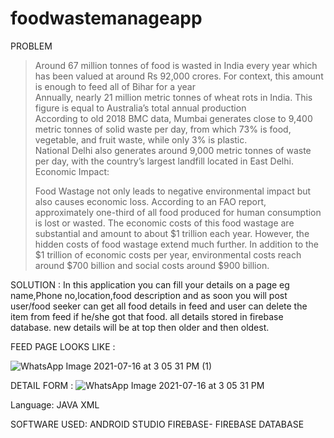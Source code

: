 # foodwastemanageapp
PROBLEM
> Around 67 million tonnes of food is wasted in India every year which has been valued at around Rs 92,000 crores. For context, this amount is enough to feed all of Bihar for a year    
> Annually, nearly 21 million metric tonnes of wheat rots in India. This figure is equal to Australia’s total annual production    
> According to old 2018 BMC data, Mumbai generates close to 9,400 metric tonnes of solid waste per day, from which 73% is food, vegetable, and fruit waste, while only 3% is plastic.     
> National Delhi also generates around 9,000 metric tonnes of waste per day, with the country’s largest landfill located in East Delhi.    
> Economic Impact:    
>     
> Food Wastage not only leads to negative environmental impact but also causes economic loss. According to an FAO report, approximately one-third of all food produced for human consumption is lost or wasted. The economic costs of this food wastage are substantial and amount to about $1 trillion each year. However, the hidden costs of food wastage extend much further.  In addition to the $1 trillion of economic costs per year, environmental costs reach around $700 billion and social costs around $900 billion.    
 
 SOLUTION :
 In this application you can fill your details on a page eg name,Phone no,location,food description and as soon you will post user/food seeker can get all food details in feed
 and user can delete the item from feed if he/she got that food.
 all details stored in firebase database.
 new details will be at top then older and  then oldest.

FEED PAGE LOOKS LIKE :

 ![WhatsApp Image 2021-07-16 at 3 05 31 PM (1)](https://user-images.githubusercontent.com/75107024/125927284-7742007e-6c67-4f1b-be94-59de346f1fee.jpeg)
 
 DETAIL FORM :
![WhatsApp Image 2021-07-16 at 3 05 31 PM](https://user-images.githubusercontent.com/75107024/125927303-6c6622b5-742a-43c7-bd4d-72478d8a1fe0.jpeg)
 
 Language:
 JAVA
 XML
 
 SOFTWARE USED:
 ANDROID STUDIO
 FIREBASE- FIREBASE DATABASE
 
